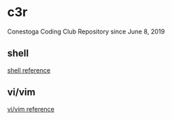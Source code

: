 # c3r 
Conestoga Coding Club Repository since June 8, 2019

## shell
[shell reference](https://github.com/jaeyp/c3r/tree/master/shell)

## vi/vim
[vi/vim reference](https://github.com/jaeyp/c3/tree/master/vi)

